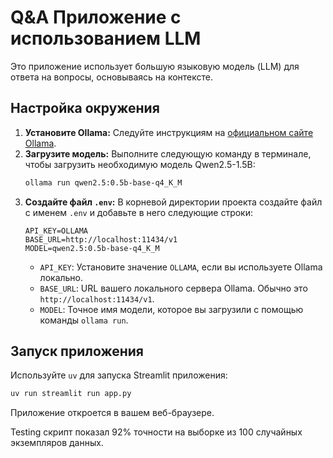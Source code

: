 # Q&A Приложение с использованием LLM

Это приложение использует большую языковую модель (LLM) для ответа на вопросы, основываясь на контексте.

## Настройка окружения

1.  **Установите Ollama:** Следуйте инструкциям на [официальном сайте Ollama](https://ollama.com/).
2.  **Загрузите модель:** Выполните следующую команду в терминале, чтобы загрузить необходимую модель Qwen2.5-1.5B:
    ```bash
    ollama run qwen2.5:0.5b-base-q4_K_M
    ```
3.  **Создайте файл `.env`:** В корневой директории проекта создайте файл с именем `.env` и добавьте в него следующие строки:
    ```dotenv
    API_KEY=OLLAMA
    BASE_URL=http://localhost:11434/v1
    MODEL=qwen2.5:0.5b-base-q4_K_M
    ```
    *   `API_KEY`: Установите значение `OLLAMA`, если вы используете Ollama локально.
    *   `BASE_URL`: URL вашего локального сервера Ollama. Обычно это `http://localhost:11434/v1`.
    *   `MODEL`: Точное имя модели, которое вы загрузили с помощью команды `ollama run`.

## Запуск приложения

Используйте `uv` для запуска Streamlit приложения:
```bash
uv run streamlit run app.py
```
Приложение откроется в вашем веб-браузере.

Testing скрипт показал 92% точности на выборке из 100 случайных экземпляров данных.